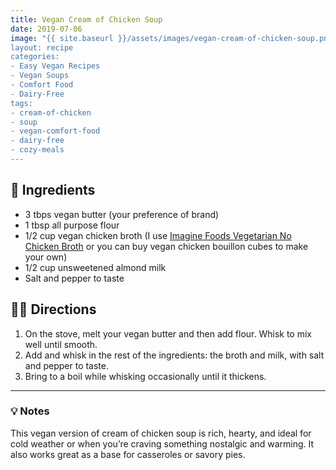 ```yaml
---
title: Vegan Cream of Chicken Soup
date: 2019-07-06
image: "{{ site.baseurl }}/assets/images/vegan-cream-of-chicken-soup.png
layout: recipe
categories:
- Easy Vegan Recipes
- Vegan Soups
- Comfort Food
- Dairy-Free
tags:
- cream-of-chicken
- soup
- vegan-comfort-food
- dairy-free
- cozy-meals
---
```


## 🧾 Ingredients

- 3 tbps vegan butter (your preference of brand)
- 1 tbsp all purpose flour
- 1/2 cup vegan chicken broth (I use [Imagine Foods Vegetarian No Chicken Broth](https://www.imaginefoods.com/product/vegetarian-no-chicken-broth) or you can buy vegan chicken bouillon cubes to make your own)
- 1/2 cup unsweetened almond milk
- Salt and pepper to taste

## 👩‍🍳 Directions

1. On the stove, melt your vegan butter and then add flour. Whisk to mix well until smooth.
2. Add and whisk in the rest of the ingredients: the broth and milk, with salt and pepper to taste.
3. Bring to a boil while whisking occasionally until it thickens. 


---

### 💡 Notes

This vegan version of cream of chicken soup is rich, hearty, and ideal for cold weather or when you’re craving something nostalgic and warming. It also works great as a base for casseroles or savory pies.
